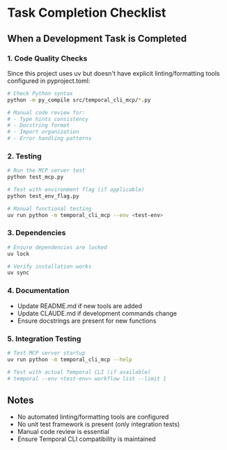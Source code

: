 # Task Completion Checklist

## When a Development Task is Completed

### 1. Code Quality Checks
Since this project uses uv but doesn't have explicit linting/formatting tools configured in pyproject.toml:

```bash
# Check Python syntax
python -m py_compile src/temporal_cli_mcp/*.py

# Manual code review for:
# - Type hints consistency
# - Docstring format
# - Import organization
# - Error handling patterns
```

### 2. Testing
```bash
# Run the MCP server test
python test_mcp.py

# Test with environment flag (if applicable)
python test_env_flag.py

# Manual functional testing
uv run python -m temporal_cli_mcp --env <test-env>
```

### 3. Dependencies
```bash
# Ensure dependencies are locked
uv lock

# Verify installation works
uv sync
```

### 4. Documentation
- Update README.md if new tools are added
- Update CLAUDE.md if development commands change
- Ensure docstrings are present for new functions

### 5. Integration Testing
```bash
# Test MCP server startup
uv run python -m temporal_cli_mcp --help

# Test with actual Temporal CLI (if available)
# temporal --env <test-env> workflow list --limit 1
```

## Notes
- No automated linting/formatting tools are configured
- No unit test framework is present (only integration tests)
- Manual code review is essential
- Ensure Temporal CLI compatibility is maintained